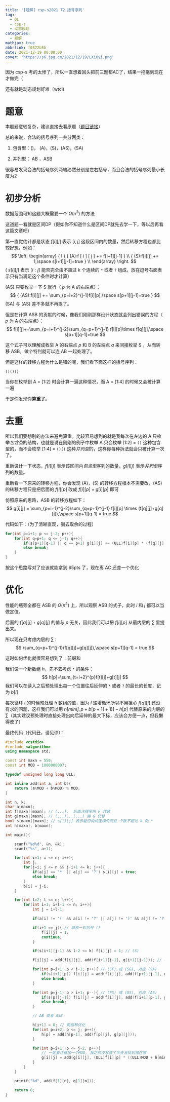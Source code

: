 ```yaml
---
title: '[题解] csp-s2021 T2 括号序列'
tag:
  - OI
  - csp-s
  - 动态规划
categories:
  - 题解
mathjax: true
abbrlink: f0872b5b
date: 2021-12-19 00:00:00
cover: 'https://s6.jpg.cm/2021/12/19/LXiOyi.png'
---
```


因为 csp-s 考的太惨了，所以一直想着回头把前三题都AC了，结果一拖拖到现在才做完（

还有就是动态规划好难（wtcl)

# 题意

本题题意较复杂，建议直接去看原题（[题目链接](https://www.luogu.com.cn/problem/P7914)）

总的来说，合法的括号序列一共分两类：

1. 包含型：()， (A)，(S)，(AS)，(SA)

2. 并列型： AB ，ASB

很容易发现合法的括号序列两端必然分别是左右括号，而且合法的括号序列最小长度为2

# 初步分析

数据范围可知这题大概需要一个 $O(n^3)$ 的方法

这道题一看就是区间DP（假如你不知道什么是区间DP就先去学一下，等以后再看这篇文章吧）

第一直觉估计都是状态 $f[i][j]$ 表示 $[i,j]$ 这段区间内的数量，然后转移方程也都比较好想，例如：
$$
\left. \begin{array} 
{ l } 
{ (A):f [ i ] [ j ] += f[i+1][j-1] } \\ 
{ (S):f[i][j] += 1,\space s[i+1][j-1]=true } \\
\end{array} \right.
$$
( $s[i][j]$ 表示 $[i:j]$ 能否完全由不超过 k 个连续的 `*` 或者 `?` 组成，放在逗号右面表示只有当满足这个条件时才计算）

(AS) 只要枚举一下 S 就行（ $p$ 为 A 的右端点）：
$$
{ (AS):f[i][j] += \sum_{p=i+2}^{j-1}f[i][p],\space s[p+1][j-1]=true }
$$
(SA) 与 (AS) 差不多就不再提了。

但是在计算 ASB 的贡献的时候，像我们刚刚那样设计状态就会列出错误的方程（ $p$ 为 A 的右端点）：
$$
f[i][j]+=\sum_{p=i+1}^{j-2}\sum_{q=p+1}^{j-1} f[i][p]\times f[q][j],\space s[p+1][q-1]=true
$$

这个式子可以理解成枚举 A 的右端点 $p$ 和 B 的左端点 $q$ 来间接枚举 S ，从而转移 ASB，做个特判就可以连 AB 一起处理了。

但是这样的转移方程为什么是错的呢，我们看下面这样的括号序列：

`()()()`

当你在枚举到 A = [1:2] 时会计算一遍这种情况，而 A = [1:4] 的时候又会被计算一遍

于是你发现你**算重了**。

# 去重

所以我们要想别的办法来避免算重。比较容易想到的就是我每次在左边的 A 只枚举*包含型*的结构，也就是说在刚刚的例子中枚举 A 只会枚举 [1:2] = `()` 这种包含型的，而不会枚举 [1:4] = `()()` 这种*并列型*的，这样你每种拆法就会只被计算一次了。

重新设计一下状态，$f[i][j]$ 表示该区间内*包含型*序列的数量，$g[i][j]$ 表示*并列型*序列的数量。

重新看一下原来的转移方程，你会发现 (A)，(S) 的转移方程根本不需要改，(AS) 的转移方程只是把后面的 $f[i][p]$ 改成 $f[i][p]+g[i][p]$ 即可

仿照原来的思路，ASB 的转移方程如下：
$$
g[i][j] = \sum_{p=i+1}^{j-2}\sum_{q=p+1}^{j-1} f[i][p] \times (f[q][j]+g[q][j]),\space s[p+1][q-1] = true
$$

代码如下：（为了清晰直观，删去取余的过程）

```c++
for(int p=i+1; p <= j-2; p++){
    for(int q=p+1; q <= j-1; q++){
        if(s[p+1][q-1] || q == p+1) g[i][j] += (ULL)f[i][p] * (f[q][j] + g[q][j]);
        else break;
    }
}
```

按这个思路写对了应该就能拿到 65pts 了，现在离 AC 还差一个优化

# 优化

性能的瓶颈全都在 ASB 的 $O(n^4)$ 上，所以观察 ASB 的式子，此时 $i$ 和 $j$ 都可以当做定值。

后面的 $f[q][j]+g[q][j]$ 的值与 $p$ 无关，因此我们可以把 $f[i][p]$ 从最内层的 $\sum$ 里提出来。

所以现在只考虑内层的 $\sum$：
$$
\sum_{q=p+1}^{j-1}(f[q][j]+g[q][j]),\space s[p+1][q-1] = true
$$

这时如何优化就很容易想到了：前缀和

我们设一个新数组 $h$，先不去考虑 `*` 的条件：
$$
h[p]=\sum_{t=i+2}^{p}f[t][j]+g[t][j]
$$
我们可以在读入之后预处理出每一个位置往后延伸的 `*` 或者 `?` 的最长的长度，记为 $b[i]$

每次循环 $i$ 的时候预处理 $h$ 数组的值，因为 $l$ 递增循环所以不用担心 $f[q][j]$ 还没有求的问题，这样我们可以用 $h[min(j, p+b[p+1]+1)] - h[p]$ 代替原来的内层的 $\sum$（其实建议预处理时直接处理出向后延伸的最大下标，应该会方便一点，但我懒得改了）

最终代码（代码丑，请见谅）：

```c++
#include <cstdio>
#include <algorithm>
using namespace std;

const int maxn = 550;
const int MOD = 1000000007;

typedef unsigned long long ULL;

int inline add(int a, int b){
    return (a%MOD + b%MOD) % MOD;
}

int n, k;
char a[maxn];
int f[maxn][maxn]; // (...),  后面注释里用 F 代替
int g[maxn][maxn]; // (...)...(...) 用 G 代替
bool s[maxn][maxn]; // s[i][j] 表示能否构成连续的而且 个数不超过 k 的 *
int h[maxn], b[maxn];

int main(){

    scanf("%d%d", &n, &k);
    scanf("%s", a+1);

    for(int i=1; i <= n; i++){
        int j;
        for(j=i; j <= n && j-i+1 <= k; j++){
            if(a[j] == '*' || a[j] == '?') s[i][j] = true;
            else break;
        }
        b[i] = j-i;
    }

    for(int l=2; l <= n; l++){
        for(int i=1; i+l-1 <= n; i++){
            int j = i+l-1;

            if(a[i] != '(' && a[i] != '?' || a[j] != ')' && a[j] != '?') continue;

            if(i+1 == j){ // 单独一对括号 ()
                f[i][j] = 1;
                continue;
            }

            if(s[i+1][j-1] && l-2 <= k) f[i][j] = 1; // (S)

            f[i][j] = add(f[i][j], add(f[i+1][j-1], g[i+1][j-1])); // (F) 或 (G), 对应题目要求的 (A)

            for(int p=i+1; p < j-1; p++){ // (SF) 或 (SG), 对应 (SA)
                if(s[i+1][p]) f[i][j] = add(f[i][j], add(f[p+1][j-1], g[p+1][j-1])); 
                else break;
            }

            for(int p=j-1; p > i+1; p--){ // (FS) 或 (GS), 对应 (AS)
                if(s[p][j-1]) f[i][j] = add(f[i][j], add(f[i+1][p-1], g[i+1][p-1])); 
                else break;
            }

            // AB 或者 ASB

            h[i+1] = 0; // 前缀和优化
            for(int p=i+2; p <= j; p++){ 
                h[p] = add(h[p-1], add(f[p][j], g[p][j]));
            }

            for(int p=i+1; p <= j-2; p++){
                // 一定要注意加一个MOD, 我之前没写查了半天没找到错在哪
                g[i][j] = add(g[i][j], (ULL)f[i][p] * ((ULL)MOD + h[min(j, p+b[p+1]+1)] - h[p]) % MOD); 
            }
        }
    }

    printf("%d", add(f[1][n], g[1][n]));

    return 0;
}
```
